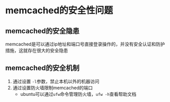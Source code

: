 # memcached的安全性问题
## memcached的安全隐患
memcached是可以通过ip地址和端口号直接登录操作的，并没有安全认证和防护措施，这就存在很大的安全隐患
## memcached的安全机制
1. 通过设置 `-l`参数，禁止本机以外的机器访问
2. 通过设置防火墙限制memcached的端口
    - ubuntu可以通过`ufw`命令管理防火墙，`ufw -h`查看帮助文档